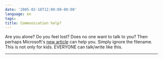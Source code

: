 ```yaml
---
date: '2005-02-18T12:00:00-00:00'
language: en
tags:
title: Communication help?
---
```



Are you alone? Do you feel lost? Does no one want to talk to you? Then perhaps Microsoft's <a href="http://www.microsoft.com/athome/security/children/kidtalk.mspx">new article</a> can help you. Simply ignore the filename. This is not only for kids. EVERYONE can talk/write like this.

-------------------------------

